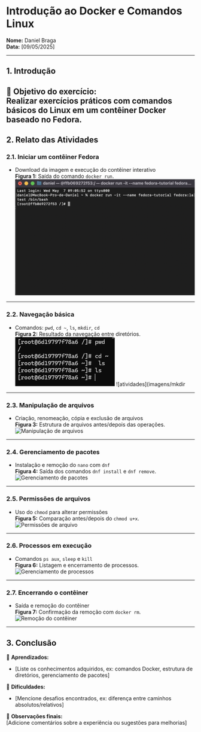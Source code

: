 # **Introdução ao Docker e Comandos Linux**  
**Nome:** Daniel Braga    
**Data:** [09/05/2025]  

---

## **1. Introdução**  
🔹 **Objetivo do exercício:**  
 Realizar exercícios práticos com comandos básicos do Linux em um contêiner Docker baseado no Fedora.
---

## **2. Relato das Atividades**  

### **2.1. Iniciar um contêiner Fedora**  
- Download da imagem e execução do contêiner interativo  
**Figura 1:** Saída do comando `docker run`.  
![Imagem do contêiner Fedora](imagens/docker-run.png) 

---

### **2.2. Navegação básica**  
- Comandos: `pwd`, `cd ~`, `ls`, `mkdir`, `cd`  
**Figura 2:** Resultado da navegação entre diretórios.  
![Navegação em diretórios](imagens/navegar.jpg)
![atividades](imagens/mkdir  

---

### **2.3. Manipulação de arquivos**  
- Criação, renomeação, cópia e exclusão de arquivos  
**Figura 3:** Estrutura de arquivos antes/depois das operações.  
![Manipulação de arquivos](caminho/imagem3.jpg)  

---

### **2.4. Gerenciamento de pacotes**  
- Instalação e remoção do `nano` com `dnf`  
**Figura 4:** Saída dos comandos `dnf install` e `dnf remove`.  
![Gerenciamento de pacotes](caminho/imagem4.jpg)  

---

### **2.5. Permissões de arquivos**  
- Uso do `chmod` para alterar permissões  
**Figura 5:** Comparação antes/depois do `chmod u+x`.  
![Permissões de arquivo](caminho/imagem5.jpg)  

---

### **2.6. Processos em execução**  
- Comandos `ps aux`, `sleep` e `kill`  
**Figura 6:** Listagem e encerramento de processos.  
![Gerenciamento de processos](caminho/imagem6.jpg)  

---

### **2.7. Encerrando o contêiner**  
- Saída e remoção do contêiner  
**Figura 7:** Confirmação da remoção com `docker rm`.  
![Remoção do contêiner](caminho/imagem7.jpg)  

---

## **3. Conclusão**  
🔹 **Aprendizados:**  
- [Liste os conhecimentos adquiridos, ex: comandos Docker, estrutura de diretórios, gerenciamento de pacotes]  

🔹 **Dificuldades:**  
- [Mencione desafios encontrados, ex: diferença entre caminhos absolutos/relativos]  

🔹 **Observações finais:**  
[Adicione comentários sobre a experiência ou sugestões para melhorias]  
